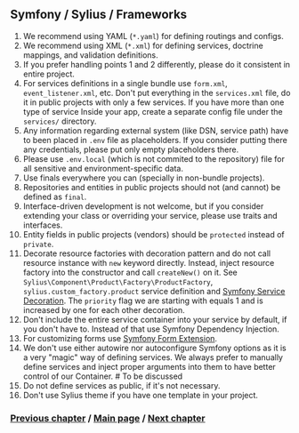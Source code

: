 ## Symfony / Sylius / Frameworks

1. We recommend using YAML (`*.yaml`) for defining routings and configs.
2. We recommend using XML (`*.xml`) for defining services, doctrine mappings, and validation definitions.
3. If you prefer handling points 1 and 2 differently, please do it consistent in entire project.
4. For services definitions in a single bundle use `form.xml`, `event_listener.xml`, etc. Don't put everything
   in the `services.xml` file, do it in public projects with only a few services. If you have more than one type of service
   Inside your app, create a separate config file under the `services/` directory.
5. Any information regarding external system (like DSN, service path) have to been placed in `.env` file as placeholders. If you consider putting there any credentials, please put only empty placeholders there.
6. Please use `.env.local` (which is not commited to the repository) file for all sensitive and environment-specific data.
7. Use finals everywhere you can (specially in non-bundle projects).
8. Repositories and entities in public projects should not (and cannot) be defined as `final`.
9. Interface-driven development is not welcome, but if you consider extending your class or overriding your service, please use traits and interfaces.
10. Entity fields in public projects (vendors) should be `protected` instead of `private`.
11. Decorate resource factories with decoration pattern and do not call resource instance with `new` keyword directly.
    Instead, inject resource factory into the constructor and call `createNew()` on it.
    See `Sylius\Component\Product\Factory\ProductFactory`, `sylius.custom_factory.product` service definition
    and [Symfony Service Decoration](https://symfony.com/doc/current/service_container/service_decoration.html). The `priority` flag we are starting with equals 1 and is increased by one for each other decoration.
12. Don't include the entire service container into your service by default, if you don't have to. Instead of that use Symfony Dependency Injection.
13. For customizing forms use [Symfony Form Extension](https://symfony.com/doc/current/form/create_form_type_extension.html).
14. We don't use either autowire nor autoconfigure Symfony options as it is a very "magic" way of defining services. We always prefer to manually define services and inject proper arguments into them to have better control of our Container. # To be discussed
15. Do not define services as public, if it's not necessary.
16. Don't use Sylius theme if you have one template in your project.


### [Previous chapter](../Architecture.md) / [Main page](../../README.md) / [Next chapter](./2_ToolsSubchapter.md)
